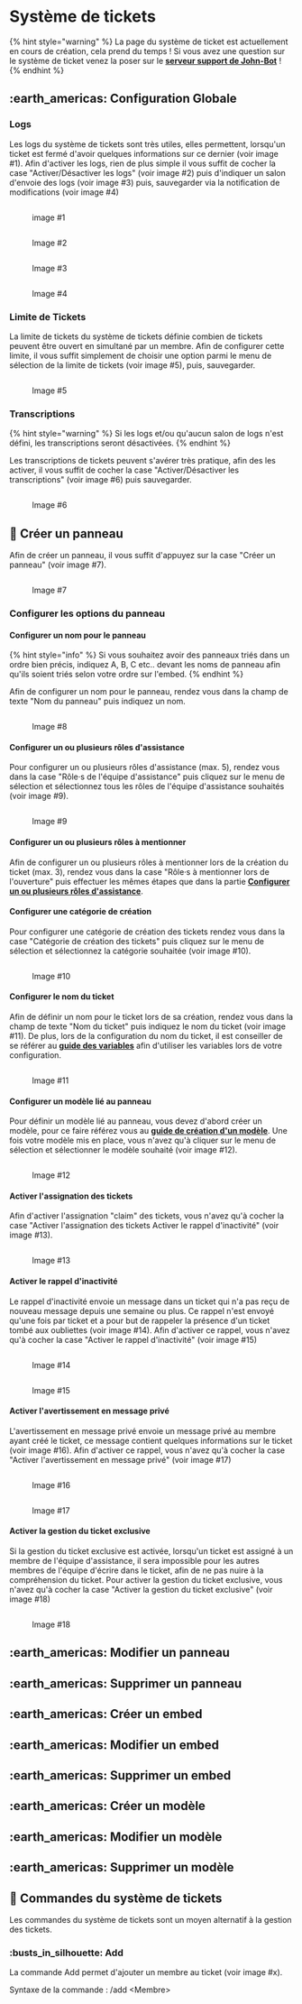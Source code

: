 # Système de tickets

{% hint style="warning" %}
La page du système de ticket est actuellement en cours de création, cela prend du temps ! Si vous avez une question sur le système de ticket venez la poser sur le [**serveur support de John-Bot**](https://discord.com/invite/abePbS7QKY) !
{% endhint %}

## :earth\_americas: Configuration Globale

### Logs

Les logs du système de tickets sont très utiles, elles permettent, lorsqu'un ticket est fermé d'avoir quelques informations sur ce dernier (voir image #1). Afin d'activer les logs, rien de plus simple il vous suffit de cocher la case "Activer/Désactiver les logs" (voir image #2) puis d'indiquer un salon d'envoie des logs (voir image #3) puis, sauvegarder via la notification de modifications (voir image #4)

<figure><img src="../.gitbook/assets/TicketsLogs.png" alt=""><figcaption><p>image #1</p></figcaption></figure>

<figure><img src="../.gitbook/assets/EnableDisableLogsTickets.png" alt=""><figcaption><p>Image #2</p></figcaption></figure>

<figure><img src="../.gitbook/assets/SelectSalonLogsTickets.png" alt=""><figcaption><p>Image #3</p></figcaption></figure>

<figure><img src="../.gitbook/assets/SaveWarningBanner.png" alt=""><figcaption><p>Image #4</p></figcaption></figure>

### Limite de Tickets

La limite de tickets du système de tickets définie combien de tickets peuvent être ouvert en simultané par un membre. Afin de configurer cette limite, il vous suffit simplement de choisir une option parmi le menu de sélection de la limite de tickets (voir image #5), puis, sauvegarder.

<figure><img src="../.gitbook/assets/TicketLimitTickets (1).png" alt=""><figcaption><p>Image #5</p></figcaption></figure>

### Transcriptions

{% hint style="warning" %}
Si les logs et/ou qu'aucun salon de logs n'est défini, les transcriptions seront désactivées.
{% endhint %}

Les transcriptions de tickets peuvent s'avérer très pratique, afin des les activer, il vous suffit de cocher la case "Activer/Désactiver les transcriptions" (voir image #6) puis sauvegarder.

<figure><img src="../.gitbook/assets/EnableDisableTranscriptsTickets.png" alt=""><figcaption><p>Image #6</p></figcaption></figure>

## :jigsaw: Créer un panneau

Afin de créer un panneau, il vous suffit d'appuyez sur la case "Créer un panneau" (voir image #7).

<figure><img src="../.gitbook/assets/CreatePanelTickets.png" alt=""><figcaption><p>Image #7</p></figcaption></figure>

### Configurer les options du panneau

#### Configurer un nom pour le panneau

{% hint style="info" %}
Si vous souhaitez avoir des panneaux triés dans un ordre bien précis, indiquez A, B, C etc.. devant les noms de panneau afin qu'ils soient triés selon votre ordre sur l'embed.
{% endhint %}

Afin de configurer un nom pour le panneau, rendez vous dans la champ de texte "Nom du panneau" puis indiquez un nom.

<figure><img src="../.gitbook/assets/CreatePanelNameTickets.png" alt=""><figcaption><p>Image #8</p></figcaption></figure>

#### Configurer un ou plusieurs rôles d'assistance

Pour configurer un ou plusieurs rôles d'assistance (max. 5), rendez vous dans la case "Rôle·s de l'équipe d'assistance" puis cliquez sur le menu de sélection et sélectionnez tous les rôles de l'équipe d'assistance souhaités (voir image #9).

<figure><img src="../.gitbook/assets/TeamRolesTickets.png" alt=""><figcaption><p>Image #9</p></figcaption></figure>

#### Configurer un ou plusieurs rôles à mentionner&#x20;

Afin de configurer un ou plusieurs rôles à mentionner lors de la création du ticket (max. 3), rendez vous dans la case "Rôle·s à mentionner lors de l'ouverture" puis effectuer les mêmes étapes que dans la partie [**Configurer un ou plusieurs rôles d'assistance**](systeme-de-tickets.md#configurer-un-ou-plusieurs-roles-dassistance).

#### Configurer une catégorie de création

Pour configurer une catégorie de création des tickets rendez vous dans la case "Catégorie de création des tickets" puis cliquez sur le menu de sélection et sélectionnez la catégorie souhaitée (voir image #10).&#x20;

<figure><img src="../.gitbook/assets/SelectCategoryTickets.png" alt=""><figcaption><p>Image #10</p></figcaption></figure>

#### Configurer le nom du ticket

Afin de définir un nom pour le ticket lors de sa création, rendez vous dans la champ de texte "Nom du ticket"  puis indiquez le nom du ticket (voir image #11). De plus, lors de la configuration du nom du ticket, il est conseiller de se référer au [**guide des variables**](../autres/variables.md) afin d'utiliser les variables lors de votre configuration.

<figure><img src="../.gitbook/assets/TicketNameTickets.png" alt=""><figcaption><p>Image #11</p></figcaption></figure>

#### Configurer un modèle lié au panneau

Pour définir un modèle lié au panneau, vous devez d'abord créer un modèle, pour ce faire référez vous au [**guide de création d'un modèle**](systeme-de-tickets.md#creer-un-modele). Une fois votre modèle mis en place, vous n'avez qu'à cliquer sur le menu de sélection et sélectionner le modèle souhaité (voir image #12).&#x20;

<figure><img src="../.gitbook/assets/SelectModalTickets.png" alt=""><figcaption><p>Image #12</p></figcaption></figure>

#### Activer l'assignation des tickets

Afin d'activer l'assignation "claim" des tickets, vous n'avez qu'à cocher la case "Activer l'assignation des tickets Activer le rappel d'inactivité" (voir image #13).

<figure><img src="../.gitbook/assets/EnableDisableClaimTickets.png" alt=""><figcaption><p>Image #13</p></figcaption></figure>

#### Activer le rappel d'inactivité

Le rappel d'inactivité envoie un message dans un ticket qui n'a pas reçu de nouveau message depuis une semaine ou plus. Ce rappel n'est envoyé qu'une fois par ticket et a pour but de rappeler la présence d'un ticket tombé aux oubliettes (voir image #14). Afin d'activer ce rappel, vous n'avez qu'à cocher la case "Activer le rappel d'inactivité" (voir image #15)

<figure><img src="../.gitbook/assets/InacRappelTickets.png" alt=""><figcaption><p>Image #14</p></figcaption></figure>

<figure><img src="../.gitbook/assets/EnableDisableRmdTickets.png" alt=""><figcaption><p>Image #15</p></figcaption></figure>

#### Activer l'avertissement en message privé

L'avertissement en message privé envoie un message privé au membre ayant créé le ticket, ce message contient quelques informations sur le ticket (voir image #16). Afin d'activer ce rappel, vous n'avez qu'à cocher la case "Activer l'avertissement en message privé" (voir image #17)

<figure><img src="../.gitbook/assets/DmLogsTickets.png" alt=""><figcaption><p>Image #16</p></figcaption></figure>

<figure><img src="../.gitbook/assets/EnableDisableDmLogsTickets.png" alt=""><figcaption><p>Image #17</p></figcaption></figure>

#### Activer la gestion du ticket exclusive

Si la gestion du ticket exclusive est activée, lorsqu'un ticket est assigné à un membre de l'équipe d'assistance, il sera impossible pour les autres membres de l'équipe d'écrire dans le ticket, afin de ne pas nuire à la compréhension du ticket. Pour activer la gestion du ticket exclusive, vous n'avez qu'à cocher la case "Activer la gestion du ticket exclusive" (voir image #18)

<figure><img src="../.gitbook/assets/ExclusiveManagementTickets.png" alt=""><figcaption><p>Image #18</p></figcaption></figure>

## :earth\_americas: Modifier un panneau

## :earth\_americas: Supprimer un panneau

## :earth\_americas: Créer un embed

## :earth\_americas: Modifier un embed

## :earth\_americas: Supprimer un embed

## :earth\_americas: Créer un modèle

## :earth\_americas: Modifier un modèle

## :earth\_americas: Supprimer un modèle

## :toolbox: Commandes du système de tickets <a href="#commandes" id="commandes"></a>

Les commandes du système de tickets sont un moyen alternatif à la gestion des tickets.

### :busts\_in\_silhouette: Add

La commande Add permet d'ajouter un membre au ticket (voir image #x).

Syntaxe de la commande : /add \<Membre>
